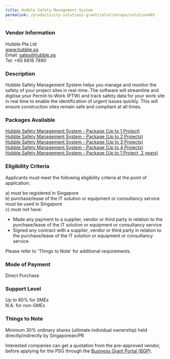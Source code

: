 ```yaml
---
title: Hubble Safety Management System
permalink: /productivity-solutions-grant/solutionrepo/solution465
---
```


### Vendor Information
Hubble Pte Ltd<br>www.hubble.sg<br>Email: sales@hubble.sg<br>Tel: +65 6816 7890

### Description

Hubble Safety Management System helps you manage and monitor the safety of your project sites in real-time. The software will streamline and digitise your Permit-to-Work (PTW) and track safety data for your work site in real time to enable the identification of urgent issues quickly. This will ensure construction sites remain safe and compliant at all times.

### Packages Available

<a href='https://www.gobusiness.gov.sg/images/psg/Hubble_20200081_Annex_3_20200625144358_Part_1.pdf' target='_blank'>Hubble Safety Management System - Package (Up to 1 Project)</a><br/>
<a href='https://www.gobusiness.gov.sg/images/psg/Hubble_20200081_Annex_3_20200625144358_Part_2.pdf' target='_blank'>Hubble Safety Management System - Package (Up to 2 Projects)</a><br/>
<a href='https://www.gobusiness.gov.sg/images/psg/Hubble_20200081_Annex_3_20200625144358_Part_3.pdf' target='_blank'>Hubble Safety Management System - Package (Up to 3 Projects)</a><br/>
<a href='https://www.gobusiness.gov.sg/images/psg/Hubble_20200081_Annex_3_20200625144358_Part_4.pdf' target='_blank'>Hubble Safety Management System - Package (Up to 4 Projects)</a><br/>
<a href='https://www.gobusiness.gov.sg/images/psg/Hubble_20200081_Annex_3_20200625144358_Part_5.pdf' target='_blank'>Hubble Safety Management System - Package (Up to 1 Project, 2 years)</a><br/>

### Eligibility Criteria

Applicants must meet the following eligibility criteria at the point of application:

a) must be registered in Singapore <br>
b) purchase/lease of the IT solution or equipment or consultancy service must be used in Singapore <br>
c) must not have:
- Made any payment to a supplier, vendor or third party in relation to the purchase/lease of the IT solution or equipment or consultancy service
- Signed any contract with a supplier, vendor or third party in relation to the purchase/lease of the IT solution or equipment or consultancy service

Please refer to 'Things to Note' for additional requirements.

### Mode of Payment
Direct Purchase

### Support Level
Up to 80% for SMEs <br>
N.A. for non-SMEs

### Things to Note
Minimum 30% ordinary shares (ultimate individual ownership) held directly/indirectly by Singaporean/PR

Interested companies can get a quotation from the pre-approved vendor, before applying for the PSG through the <a target='_blank' href='https://www.businessgrants.gov.sg/'>Business Grant Portal (BGP)</a>.
